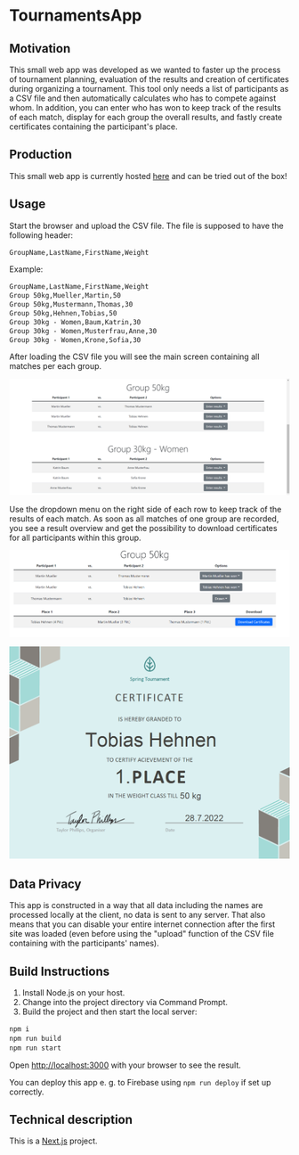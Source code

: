 # TournamentsApp

## Motivation
This small web app was developed as we wanted to faster up the process of tournament planning, evaluation of the results and creation of certificates during organizing a tournament. 
This tool only needs a list of participants as a CSV file and then automatically calculates who has to compete against whom.
In addition, you can enter who has won to keep track of the results of each match, display for each 
group the overall results, and fastly create certificates containing the participant's place.

## Production
This small web app is currently hosted [here](https://tournamentsapp-app.web.app/) and can be tried out of the box!

## Usage
Start the browser and upload the CSV file. The file is supposed to have the following header:
````
GroupName,LastName,FirstName,Weight
````

Example:
````
GroupName,LastName,FirstName,Weight
Group 50kg,Mueller,Martin,50
Group 50kg,Mustermann,Thomas,30
Group 50kg,Hehnen,Tobias,50
Group 30kg - Women,Baum,Katrin,30
Group 30kg - Women,Musterfrau,Anne,30
Group 30kg - Women,Krone,Sofia,30
````

After loading the CSV file you will see the main screen containing all matches per each group. 

![](res/overview_matches.png)

Use the dropdown menu on the right side of each row to keep track of the results of each match. As soon as all matches of one group are recorded, you see a result overview and get the possibility to download certificates for all participants within this group.


![](res/results.png)

![](res/certificate.png)


## Data Privacy
This app is constructed in a way that all data including the names are processed locally at the client, no data is sent to any server. That also means that you can disable your entire internet connection after the first site was loaded (even before using the "upload" function of the CSV file containing with the participants' names).

## Build Instructions
1. Install Node.js on your host.
2. Change into the project directory via Command Prompt.
3. Build the project and then start the local server:

```bash
npm i
npm run build
npm run start
```

Open [http://localhost:3000](http://localhost:3000) with your browser to see the result.

You can deploy this app e. g. to Firebase using ``npm run deploy`` if set up correctly.

## Technical description
This is a [Next.js](https://nextjs.org/) project.

